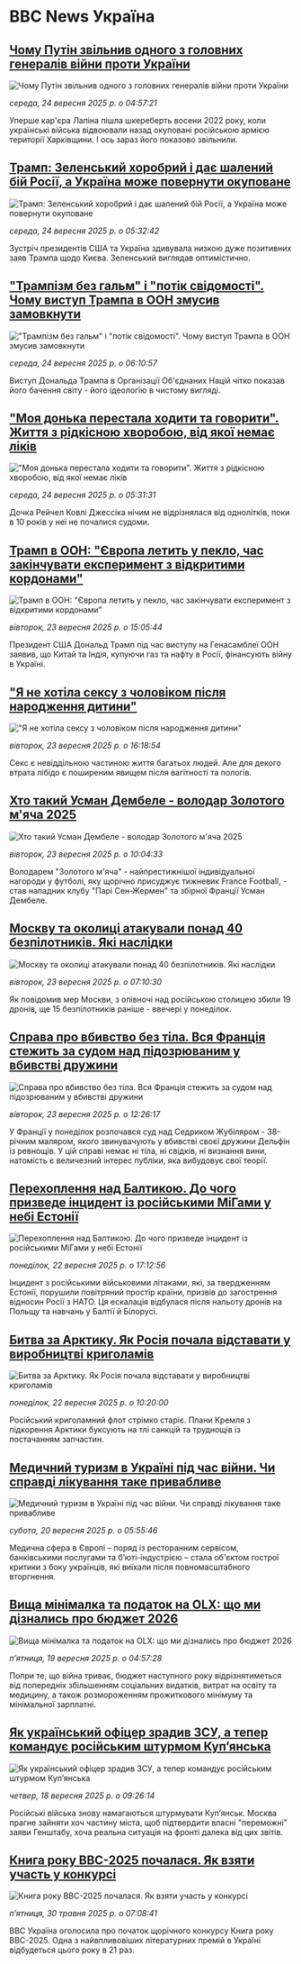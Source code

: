 # BBC News Україна## [Чому Путін звільнив одного з головних генералів війни проти України](https://www.bbc.com/ukrainian/articles/c0q7p9l53weo?at_medium=RSS&at_campaign=rss?at_campaign=githubrss)![Чому Путін звільнив одного з головних генералів війни проти України](https://ichef.bbci.co.uk/ace/ws/240/cpsprodpb/a0be/live/87fee9a0-986e-11f0-8ac5-61a603230ddd.jpg)_середа, 24 вересня 2025 р. о 04:57:21_Уперше кар'єра Лапіна пішла шкереберть восени 2022 року, коли українські війська відвоювали назад окуповані російською армією території Харківщини. І ось зараз його показово звільнили.## [Трамп: Зеленський хоробрий і дає шалений бій Росії, а Україна може повернути окуповане](https://www.bbc.com/ukrainian/articles/c4g23rvv54xo?at_medium=RSS&at_campaign=rss?at_campaign=githubrss)![Трамп: Зеленський хоробрий і дає шалений бій Росії, а Україна може повернути окуповане](https://ichef.bbci.co.uk/ace/ws/240/cpsprodpb/4840/live/6ecaf160-9907-11f0-87e2-1310cfc528b2.jpg)_середа, 24 вересня 2025 р. о 05:32:42_Зустріч президентів США та Україна здивувала низкою дуже позитивних заяв Трампа щодо Києва. Зеленський виглядав оптимістично.## ["Трампізм без гальм" і "потік свідомості". Чому виступ Трампа в ООН змусив замовкнути](https://www.bbc.com/ukrainian/articles/cre537p2547o?at_medium=RSS&at_campaign=rss?at_campaign=githubrss)!["Трампізм без гальм" і "потік свідомості". Чому виступ Трампа в ООН змусив замовкнути](https://ichef.bbci.co.uk/ace/ws/240/cpsprodpb/cc86/live/a8097b80-98bd-11f0-858a-a904eacbef23.jpg)_середа, 24 вересня 2025 р. о 06:10:57_Виступ Дональда Трампа в Організації Об'єднаних Націй чітко показав його бачення світу - його ідеологію в чистому вигляді.## ["Моя донька перестала ходити та говорити". Життя з рідкісною хворобою, від якої немає ліків](https://www.bbc.com/ukrainian/articles/cvgq4z3lxlxo?at_medium=RSS&at_campaign=rss?at_campaign=githubrss)!["Моя донька перестала ходити та говорити". Життя з рідкісною хворобою, від якої немає ліків](https://ichef.bbci.co.uk/ace/ws/240/cpsprodpb/3776/live/43fc4560-978b-11f0-9cf6-cbf3e73ce2b9.jpg)_середа, 24 вересня 2025 р. о 05:31:31_Дочка Рейчел Ковлі Джессіка нічим не відрізнялася від однолітків, поки в 10 років у неї не почалися судоми.## [Трамп в ООН: "Європа летить у пекло, час закінчувати експеримент з відкритими кордонами"](https://www.bbc.com/ukrainian/articles/cz7rpdwvyv0o?at_medium=RSS&at_campaign=rss?at_campaign=githubrss)![Трамп в ООН: "Європа летить у пекло, час закінчувати експеримент з відкритими кордонами"](https://ichef.bbci.co.uk/ace/ws/240/cpsprodpb/0cf0/live/9a1f6430-988b-11f0-b146-278281693603.jpg)_вівторок, 23 вересня 2025 р. о 15:05:44_Президент США Дональд Трамп під час виступу на Генасамблеї ООН заявив, що Китай та Індія, купуючи газ та нафту в Росії, фінансують війну в Україні.## ["Я не хотіла сексу з чоловіком після народження дитини"](https://www.bbc.com/ukrainian/articles/cx2xnd0lqd5o?at_medium=RSS&at_campaign=rss?at_campaign=githubrss)!["Я не хотіла сексу з чоловіком після народження дитини"](https://ichef.bbci.co.uk/ace/ws/240/cpsprodpb/e8f5/live/c0d60430-9557-11f0-b830-3f3c6ed9c9f6.jpg)_вівторок, 23 вересня 2025 р. о 16:18:54_Секс є невіддільною частиною життя багатьох людей. Але для декого втрата лібідо є поширеним явищем після вагітності та пологів.## [Хто такий Усман Дембеле - володар Золотого м'яча 2025](https://www.bbc.com/ukrainian/articles/c62n0dq676ko?at_medium=RSS&at_campaign=rss?at_campaign=githubrss)![Хто такий Усман Дембеле - володар Золотого м'яча 2025](https://ichef.bbci.co.uk/ace/ws/240/cpsprodpb/a54b/live/6176d330-97fe-11f0-bbd1-054b8823316c.jpg)_вівторок, 23 вересня 2025 р. о 10:04:33_Володарем "Золотого м'яча" - найпрестижнішої індивідуальної нагороди у футболі, яку щорічно присуджує тижневик France Football, - став нападник клубу "Парі Сен-Жермен" та збірної Франції Усман Дембеле.## [Москву та околиці атакували понад 40 безпілотників. Які наслідки](https://www.bbc.com/ukrainian/articles/ce86zrlm120o?at_medium=RSS&at_campaign=rss?at_campaign=githubrss)![Москву та околиці атакували понад 40 безпілотників. Які наслідки](https://ichef.bbci.co.uk/ace/ws/240/cpsprodpb/40c8/live/f90e2880-9847-11f0-96a9-1168f73f5e1b.jpg)_вівторок, 23 вересня 2025 р. о 07:10:30_Як повідомив мер Москви, з опівночі над російською столицею збили 19 дронів, ще 15 безпілотників раніше - ввечері у понеділок.## [Справа про вбивство без тіла. Вся Франція стежить за судом над підозрюваним у вбивстві дружини](https://www.bbc.com/ukrainian/articles/cd9ykpyn423o?at_medium=RSS&at_campaign=rss?at_campaign=githubrss)![Справа про вбивство без тіла. Вся Франція стежить за судом над підозрюваним у вбивстві дружини](https://ichef.bbci.co.uk/ace/ws/240/cpsprodpb/e04d/live/41fa4b10-9860-11f0-b567-dbb771c68d85.jpg)_вівторок, 23 вересня 2025 р. о 12:26:17_У Франції у понеділок розпочався суд над Седриком Жубіляром - 38-річним маляром, якого звинувачують у вбивстві своєї дружини Дельфін із ревнощів. У цій справі немає ні тіла, ні свідків, ні визнання вини, натомість є величезний інтерес публіки, яка вибудовує свої теорії.## [Перехоплення над Балтикою. До чого призведе інцидент із російськими МіГами у небі Естонії](https://www.bbc.com/ukrainian/articles/cpd92ew9j6eo?at_medium=RSS&at_campaign=rss?at_campaign=githubrss)![Перехоплення над Балтикою. До чого призведе інцидент із російськими МіГами у небі Естонії](https://ichef.bbci.co.uk/ace/ws/240/cpsprodpb/7f1e/live/6ca13840-97c2-11f0-8688-49888c97a1d5.jpg)_понеділок, 22 вересня 2025 р. о 17:12:56_Інцидент з російськими військовими літаками, які, за твердженням Естонії, порушили повітряний простір країни, призвів до загострення відносин Росії з НАТО. Ця ескалація відбулася після нальоту дронів на Польщу та навчань у Балтії й Білорусі.## [Битва за Арктику. Як Росія почала відставати у виробництві криголамів](https://www.bbc.com/ukrainian/articles/cre5xdpyg0zo?at_medium=RSS&at_campaign=rss?at_campaign=githubrss)![Битва за Арктику. Як Росія почала відставати у виробництві криголамів](https://ichef.bbci.co.uk/ace/ws/240/cpsprodpb/94e2/live/a24e46f0-9767-11f0-9201-33d12d488e56.jpg)_понеділок, 22 вересня 2025 р. о 10:20:00_Російський криголамний флот стрімко старіє. Плани Кремля з підкорення Арктики буксують на тлі санкцій та труднощів із постачанням запчастин.## [Медичний туризм в Україні під час війни. Чи справді лікування таке привабливе](https://www.bbc.com/ukrainian/articles/cjedy74p3wvo?at_medium=RSS&at_campaign=rss?at_campaign=githubrss)![Медичний туризм в Україні під час війни. Чи справді лікування таке привабливе](https://ichef.bbci.co.uk/ace/ws/240/cpsprodpb/1a57/live/c8bfbf90-954f-11f0-a9d0-b91ec0b66439.jpg)_субота, 20 вересня 2025 р. о 05:55:46_Медична сфера в Європі – поряд із ресторанним сервісом, банківськими послугами та бʼюті-індустрією – стала об'єктом гострої критики з боку українців, які виїхали після повномасштабного вторгнення.## [Вища мінімалка та податок на OLX: що ми дізнались про бюджет 2026](https://www.bbc.com/ukrainian/articles/cj6x1r54kg7o?at_medium=RSS&at_campaign=rss?at_campaign=githubrss)![Вища мінімалка та податок на OLX: що ми дізнались про бюджет 2026](https://ichef.bbci.co.uk/ace/ws/240/cpsprodpb/78d2/live/d38745d0-93ef-11f0-84c8-99de564f0440.jpg)_пʼятниця, 19 вересня 2025 р. о 04:57:28_Попри те, що війна триває, бюджет наступного року відрізнятиметься від попередніх збільшенням соціальних видатків, витрат на освіту та медицину, а також розмороженням прожиткового мінімуму та мінімальної зарплатні.## [Як український офіцер зрадив ЗСУ, а тепер командує російським штурмом Купʼянська](https://www.bbc.com/ukrainian/articles/c8jm1k4le1mo?at_medium=RSS&at_campaign=rss?at_campaign=githubrss)![Як український офіцер зрадив ЗСУ, а тепер командує російським штурмом Купʼянська](https://ichef.bbci.co.uk/ace/ws/240/cpsprodpb/f911/live/eb9a8090-946e-11f0-bc01-a3a35aa734ac.png)_четвер, 18 вересня 2025 р. о 09:26:14_Російські війська знову намагаються штурмувати Куп’янськ. Москва прагне зайняти хоч частину міста, щоб підтвердити власні "переможні" заяви Генштабу, хоча реальна ситуація на фронті далека від цих звітів.## [Книга року BBC-2025 почалася. Як взяти участь у конкурсі ](https://www.bbc.com/ukrainian/articles/clygdp91lk7o?at_medium=RSS&at_campaign=rss?at_campaign=githubrss)![Книга року BBC-2025 почалася. Як взяти участь у конкурсі ](https://ichef.bbci.co.uk/ace/ws/240/cpsprodpb/01eb/live/6dc71a60-3b9b-11f0-b0d7-71720076f013.jpg)_пʼятниця, 30 травня 2025 р. о 07:08:41_BBC Україна оголосила про початок щорічного конкурсу Книга року BBC-2025. Одна з найвпливовіших літературних премій в Україні відбудеться цього року в 21 раз.